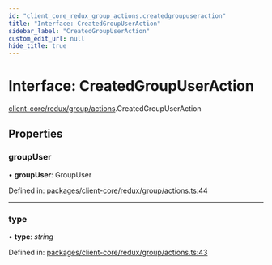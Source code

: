 ```yaml
---
id: "client_core_redux_group_actions.createdgroupuseraction"
title: "Interface: CreatedGroupUserAction"
sidebar_label: "CreatedGroupUserAction"
custom_edit_url: null
hide_title: true
---
```


# Interface: CreatedGroupUserAction

[client-core/redux/group/actions](../modules/client_core_redux_group_actions.md).CreatedGroupUserAction

## Properties

### groupUser

• **groupUser**: GroupUser

Defined in: [packages/client-core/redux/group/actions.ts:44](https://github.com/xr3ngine/xr3ngine/blob/9d253dc38/packages/client-core/redux/group/actions.ts#L44)

___

### type

• **type**: *string*

Defined in: [packages/client-core/redux/group/actions.ts:43](https://github.com/xr3ngine/xr3ngine/blob/9d253dc38/packages/client-core/redux/group/actions.ts#L43)
